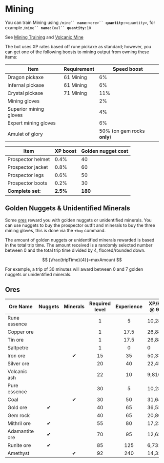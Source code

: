 # Mining

You can train Mining using `/mine`` `**`name:`**`<ore>`` `**`quantity:`**`<quantity>`, for example `/mine`` `**`name:`**`Coal`` `**`quantity:`**`10`

See [Mining Training](mining-training.md) and [Volcanic Mine](volcanic-mine.md)

The bot uses XP rates based off rune pickaxe as standard; however, you can get one of the following boosts to mining output from owning these items:

| **Item**               | **Requirement** | **Speed boost**             |
| ---------------------- | --------------- | --------------------------- |
| Dragon pickaxe         | 61 Mining       | 6%                          |
| Infernal pickaxe       | 61 Mining       | 6%                          |
| Crystal pickaxe        | 71 Mining       | 11%                         |
| Mining gloves          |                 | 2%                          |
| Superior mining gloves |                 | 4%                          |
| Expert mining gloves   |                 | 6%                          |
| Amulet of glory        |                 | 50% (on gem rocks **only**) |

| **Item**          | **XP boost** | **Golden nugget cost** |
| ----------------- | ------------ | ---------------------- |
| Prospector helmet | 0.4%         | 40                     |
| Prospector jacket | 0.8%         | 60                     |
| Prospector legs   | 0.6%         | 50                     |
| Prospector boots  | 0.2%         | 30                     |
| **Complete set:** | **2.5%**     | **180**                |

## Golden Nuggets & Unidentified Minerals

Some [ores](./#ores) reward you with golden nuggets or unidentified minerals. You can use nuggets to buy the prospector outfit and minerals to buy the three mining gloves, this is done via the `+buy` command.

The amount of golden nuggets or unidentified minerals rewarded is based in the total trip time. The amount received is a randomly selected number between 0 and the total trip time divided by 4, floored/rounded down.

$$
⌊\frac{tripTime}{4}⌋=maxAmount
$$

For example, a trip of 30 minutes will award between 0 and 7 golden nuggets or unidentified minerals.

## Ores

| **Ore Name**   | **Nuggets** | **Minerals** | **Required level** | **Experience** | **XP/Hr @ 99** |
| -------------- | :---------: | :----------: | :----------------: | :------------: | -------------- |
| Rune essence   |             |              |          1         |        5       | 10,288         |
| Copper ore     |             |              |          1         |      17.5      | 26,881         |
| Tin ore        |             |              |          1         |      17.5      | 26,881         |
| Saltpetre      |             |              |          1         |        0       | 0              |
| Iron ore       |             |       ✔      |         15         |       35       | 50,332         |
| Silver ore     |             |              |         20         |       40       | 22,454         |
| Volcanic ash   |             |              |         22         |       10       | 9,810          |
| Pure essence   |             |              |         30         |        5       | 10,288         |
| Coal           |             |       ✔      |         30         |       50       | 31,644         |
| Gold ore       |      ✔      |              |         40         |       65       | 36,556         |
| Gem rock       |             |              |         40         |       65       | 20,865         |
| Mithril ore    |      ✔      |              |         55         |       80       | 17,231         |
| Adamantite ore |      ✔      |              |         70         |       95       | 12,654         |
| Runite ore     |      ✔      |              |         85         |       125      | 6,731          |
| Amethyst       |             |       ✔      |         92         |       240      | 14,321         |
